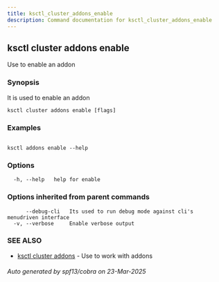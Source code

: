 ```yaml
---
title: ksctl_cluster_addons_enable
description: Command documentation for ksctl_cluster_addons_enable
---
```


## ksctl cluster addons enable

Use to enable an addon

### Synopsis

It is used to enable an addon

```
ksctl cluster addons enable [flags]
```

### Examples

```

ksctl addons enable --help

```

### Options

```
  -h, --help   help for enable
```

### Options inherited from parent commands

```
      --debug-cli   Its used to run debug mode against cli's menudriven interface
  -v, --verbose     Enable verbose output
```

### SEE ALSO

* [ksctl cluster addons](ksctl_cluster_addons.md)	 - Use to work with addons

###### Auto generated by spf13/cobra on 23-Mar-2025
